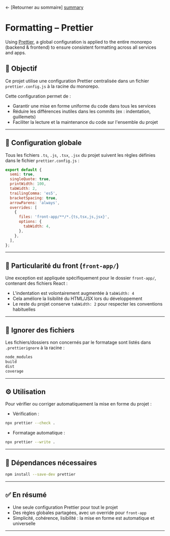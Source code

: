 ← [Retourner au sommaire] [summary]

# Formatting – Prettier

Using [Prettier], a global configuration is applied to the entire monorepo (backend & frontend) to ensure consistent formatting across all services and apps.

## 🎯 Objectif

Ce projet utilise une configuration Prettier centralisée dans un fichier `prettier.config.js` à la racine du monorepo.

Cette configuration permet de :

- Garantir une mise en forme uniforme du code dans tous les services
- Réduire les différences inutiles dans les commits (ex : indentation, guillemets)
- Faciliter la lecture et la maintenance du code sur l'ensemble du projet

---

## 🧠 Configuration globale

Tous les fichiers `.ts`, `.js`, `.tsx`, `.jsx` du projet suivent les règles définies dans le fichier `prettier.config.js` :

```js
export default {
  semi: true,
  singleQuote: true,
  printWidth: 100,
  tabWidth: 2,
  trailingComma: 'es5',
  bracketSpacing: true,
  arrowParens: 'always',
  overrides: [
    {
      files: 'front-app/**/*.{ts,tsx,js,jsx}',
      options: {
        tabWidth: 4,
      },
    },
  ],
};
```

---

## 🎨 Particularité du front (`front-app/`)

Une exception est appliquée spécifiquement pour le dossier `front-app/`, contenant des fichiers React :

- L'indentation est volontairement augmentée à `tabWidth: 4`
- Cela améliore la lisibilité du HTML/JSX lors du développement
- Le reste du projet conserve `tabWidth: 2` pour respecter les conventions habituelles

---

## 📁 Ignorer des fichiers

Les fichiers/dossiers non concernés par le formatage sont listés dans `.prettierignore` à la racine :

```txt
node_modules
build
dist
coverage
```

---

## ⚙️ Utilisation

Pour vérifier ou corriger automatiquement la mise en forme du projet :

- Vérification :

```bash
npx prettier --check .
```

- Formatage automatique :

```bash
npx prettier --write .
```

---

## 📜 Dépendances nécessaires

```bash
npm install --save-dev prettier
```

---

## ✅ En résumé

- Une seule configuration Prettier pour tout le projet
- Des règles globales partagées, avec un override pour `front-app`
- Simplicité, cohérence, lisibilité : la mise en forme est automatique et universelle

---

[Prettier]: https://prettier.io/
[summary]: ../README.md
